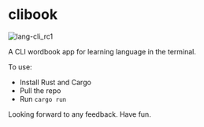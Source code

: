 # clibook

![lang-cli_rc1](https://user-images.githubusercontent.com/48427014/182272373-33de8c40-c9a9-43ab-af71-041698ccb010.gif)

A CLI wordbook app for learning language in the terminal.

To use:

- Install Rust and Cargo
- Pull the repo
- Run `cargo run`

Looking forward to any feedback.
Have fun.
